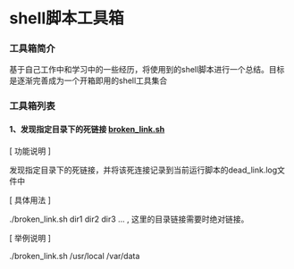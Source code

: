 # shell脚本工具箱

### 工具箱简介
基于自己工作中和学习中的一些经历，将使用到的shell脚本进行一个总结。目标是逐渐完善成为一个开箱即用的shell工具集合

### 工具箱列表

#### 1、发现指定目录下的死链接 <a href="https://github.com/maweibinguo/shell_tool/blob/master/broken_link.sh">broken_link.sh</a>
[ 功能说明 ] 

发现指定目录下的死链接，并将该死连接记录到当前运行脚本的dead_link.log文件中

[ 具体用法 ] 

./broken_link.sh dir1 dir2 dir3 ... , 这里的目录链接需要时绝对链接。

[ 举例说明 ]

./broken_link.sh /usr/local /var/data
